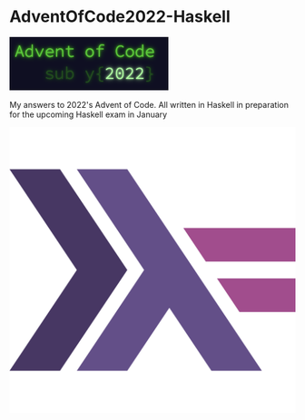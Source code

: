 # AdventOfCode2022-Haskell

![advent of code icon](images/aoc.png)

My answers to 2022's Advent of Code. All written in Haskell in preparation for the upcoming Haskell exam in January

![haskell icon](images/haskell.png)